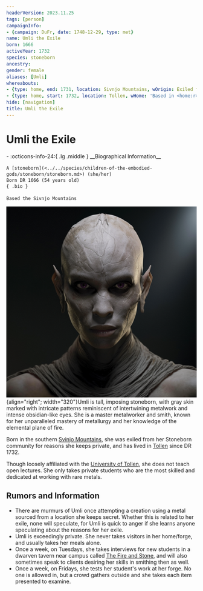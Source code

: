 ```yaml
---
headerVersion: 2023.11.25
tags: [person]
campaignInfo:
- {campaign: DuFr, date: 1748-12-29, type: met}
name: Umli the Exile
born: 1666
activeYear: 1732
species: stoneborn
ancestry:
gender: female
aliases: [Umli]
whereabouts:
- {type: home, end: 1731, location: Sivnjo Mountains, wOrigin: Exiled from <origin> in <enddate>}
- {type: home, start: 1732, location: Tollen, wHome: 'Based in <home:r> (for <age>)'}
hide: [navigation]
title: Umli the Exile
---
```

# Umli the Exile
<div class="grid cards ext-narrow-margin ext-one-column" markdown>
- :octicons-info-24:{ .lg .middle } __Biographical Information__

    A [stoneborn](<../../species/children-of-the-embodied-gods/stoneborn/stoneborn.md>) (she/her)  
    Born DR 1666 (54 years old)  
    { .bio }

    Based the Sivnjo Mountains
</div>



![Umli the Exile Portrait](../../assets/umli-the-exile-portrait.png){align="right"; width="320"}Umli is tall, imposing stoneborn, with gray skin marked with intricate patterns reminiscent of intertwining metalwork and intense obsidian-like eyes. She is a master metalworker and smith, known for her unparalleled mastery of metallurgy and her knowledge of the elemental plane of fire. 

Born in the southern [Svinjo Mountains](<../../gazetteer/northern-green-sea/svinjo-mountains.md>), she was exiled from her Stoneborn community for reasons she keeps private, and has lived in [Tollen](<../../gazetteer/western-green-sea/tollen/tollen.md>) since DR 1732. 


Though loosely affiliated with the [University of Tollen](<../../gazetteer/western-green-sea/tollen/university-of-tollen.md>), she does not teach open lectures. She only takes private students who are the most skilled and dedicated at working with rare metals. 
## Rumors and Information
- There are murmurs of Umli once attempting a creation using a metal sourced from a location she keeps secret. Whether this is related to her exile, none will speculate, for Umli is quick to anger if she learns anyone speculating about the reasons for her exile. 
- Umli is exceedingly private. She never takes visitors in her home/forge, and usually takes her meals alone.
- Once a week, on Tuesdays, she takes interviews for new students in a dwarven tavern near campus called [The Fire and Stone](<../../gazetteer/western-green-sea/tollen/the-fire-and-stone.md>), and will also sometimes speak to clients desiring her skills in smithing then as well. 
- Once a week, on Fridays, she tests her student's work at her forge. No one is allowed in, but a crowd gathers outside and she takes each item presented to examine. 



